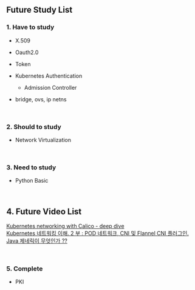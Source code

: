 ## Future Study List

### 1. Have to study
- X.509  

- Oauth2.0  

- Token  

- Kubernetes Authentication  
    - Admission Controller  

- bridge, ovs, ip netns 

<br>


### 2. Should to study
- Network Virtualization  

<br>


### 3. Need to study
- Python Basic

<br>


## 4. Future Video List
[Kubernetes networking with Calico - deep dive](https://www.youtube.com/watch?v=A8AkkP5_GbE)  
[Kubernetes 네트워킹 이해. 2 부 : POD 네트워크, CNI 및 Flannel CNI 플러그인.](https://www.youtube.com/watch?v=U35C0EPSwoY)  
[Java 제네릭이 무엇인가 ??](https://velog.io/@jkijki12/Java-%EC%A0%9C%EB%84%A4%EB%A6%AD)  

<br>

### 5. Complete
- PKI  

<br><br>
